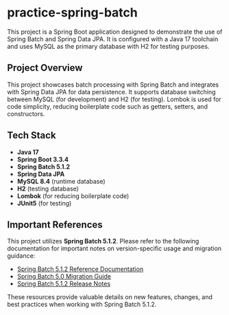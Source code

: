 # practice-spring-batch

This project is a Spring Boot application designed to demonstrate the use of Spring Batch and Spring Data JPA. It is configured with a Java 17 toolchain and uses MySQL as the primary database with H2 for testing purposes.

## Project Overview
This project showcases batch processing with Spring Batch and integrates with Spring Data JPA for data persistence. It supports database switching between MySQL (for development) and H2 (for testing). Lombok is used for code simplicity, reducing boilerplate code such as getters, setters, and constructors.

## Tech Stack
- **Java 17**
- **Spring Boot 3.3.4**
- **Spring Batch 5.1.2**
- **Spring Data JPA**
- **MySQL 8.4** (runtime database)
- **H2** (testing database)
- **Lombok** (for reducing boilerplate code)
- **JUnit5** (for testing)

## Important References

This project utilizes **Spring Batch 5.1.2**. Please refer to the following documentation for important notes on version-specific usage and migration guidance:

- [Spring Batch 5.1.2 Reference Documentation](https://docs.spring.io/spring-batch/reference/index.html)
- [Spring Batch 5.0 Migration Guide](https://github.com/spring-projects/spring-batch/wiki/Spring-Batch-5.0-Migration-Guide)
- [Spring Batch 5.1.2 Release Notes](https://github.com/spring-projects/spring-batch/releases/tag/v5.1.2)

These resources provide valuable details on new features, changes, and best practices when working with Spring Batch 5.1.2.
